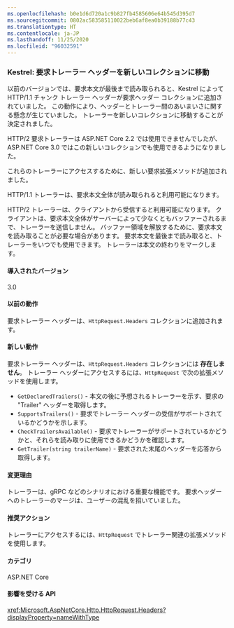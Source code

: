 ```yaml
---
ms.openlocfilehash: b0e1d6d720a1c9b827fb4585606e64b545d395d7
ms.sourcegitcommit: 0802ac583585110022beb6af8ea0b39188b77c43
ms.translationtype: HT
ms.contentlocale: ja-JP
ms.lasthandoff: 11/25/2020
ms.locfileid: "96032591"
---
```

### <a name="kestrel-request-trailer-headers-moved-to-new-collection"></a>Kestrel: 要求トレーラー ヘッダーを新しいコレクションに移動

以前のバージョンでは、要求本文が最後まで読み取られると、Kestrel によって HTTP/1.1 チャンク トレーラー ヘッダーが要求ヘッダー コレクションに追加されていました。 この動作により、ヘッダーとトレーラー間のあいまいさに関する懸念が生じていました。 トレーラーを新しいコレクションに移動することが決定されました。

HTTP/2 要求トレーラーは ASP.NET Core 2.2 では使用できませんでしたが、ASP.NET Core 3.0 ではこの新しいコレクションでも使用できるようになりました。

これらのトレーラーにアクセスするために、新しい要求拡張メソッドが追加されました。

HTTP/1.1 トレーラーは、要求本文全体が読み取られると利用可能になります。

HTTP/2 トレーラーは、クライアントから受信すると利用可能になります。 クライアントは、要求本文全体がサーバーによって少なくともバッファーされるまで、トレーラーを送信しません。 バッファー領域を解放するために、要求本文を読み取ることが必要な場合があります。 要求本文を最後まで読み取ると、トレーラーをいつでも使用できます。 トレーラーは本文の終わりをマークします。

#### <a name="version-introduced"></a>導入されたバージョン

3.0

#### <a name="old-behavior"></a>以前の動作

要求トレーラー ヘッダーは、`HttpRequest.Headers` コレクションに追加されます。

#### <a name="new-behavior"></a>新しい動作

要求トレーラー ヘッダーは、`HttpRequest.Headers` コレクションには **存在しません**。 トレーラー ヘッダーにアクセスするには、`HttpRequest` で次の拡張メソッドを使用します。

- `GetDeclaredTrailers()` - 本文の後に予想されるトレーラーを示す、要求の "Trailer" ヘッダーを取得します。
- `SupportsTrailers()` - 要求でトレーラー ヘッダーの受信がサポートされているかどうかを示します。
- `CheckTrailersAvailable()` - 要求でトレーラーがサポートされているかどうかと、それらを読み取りに使用できるかどうかを確認します。
- `GetTrailer(string trailerName)` - 要求された末尾のヘッダーを応答から取得します。

#### <a name="reason-for-change"></a>変更理由

トレーラーは、gRPC などのシナリオにおける重要な機能です。 要求ヘッダーへのトレーラーのマージは、ユーザーの混乱を招いていました。

#### <a name="recommended-action"></a>推奨アクション

トレーラーにアクセスするには、`HttpRequest` でトレーラー関連の拡張メソッドを使用します。

#### <a name="category"></a>カテゴリ

ASP.NET Core

#### <a name="affected-apis"></a>影響を受ける API

<xref:Microsoft.AspNetCore.Http.HttpRequest.Headers?displayProperty=nameWithType>

<!--

#### Affected APIs

`P:Microsoft.AspNetCore.Http.HttpRequest.Headers`

-->
